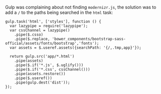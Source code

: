 Gulp was complaining about not finding `modernizr.js`, the solution was to add a `/` to the paths being searched in the `html` task:

```
gulp.task('html', ['styles'], function () {
  var lazypipe = require('lazypipe');
  var cssChannel = lazypipe()
    .pipe($.csso)
    .pipe($.replace, 'bower_components/bootstrap-sass-official/assets/fonts/bootstrap','fonts');
  var assets = $.useref.assets({searchPath: '{/,.tmp,app}'});

  return gulp.src('app/*.html')
    .pipe(assets)
    .pipe($.if('*.js', $.uglify()))
    .pipe($.if('*.css', cssChannel()))
    .pipe(assets.restore())
    .pipe($.useref())
    .pipe(gulp.dest('dist'));
});
```